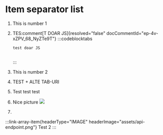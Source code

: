# Item separator list

1. This is number 1
2. TES:comment[T DOAR JS]{resolved="false" docCommentId="ep-4v-xZPV_68_NyZTe9T"}
   :::codeblocktabs
   ```javascript
   test doar JS
   ```

   ```none
   ```
   :::
3. This is number 2
4. TEST + ALTE TAB-URI
5. Test test test
6. Nice picture
   ![](https://archbee-image-uploads.s3.amazonaws.com/HCIek7I0UxvyNHQ0EFzVX-AtZrCnHlPoBY_u6sIYNQd-20240917-101246.svg)
7. ```javascript
   ```

:::link-array-item{headerType="IMAGE" headerImage="assets/api-endpoint.png"} Test 2 :::
